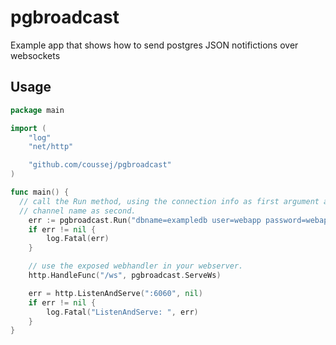 # pgbroadcast
Example app that shows how to send postgres JSON notifictions over websockets

## Usage

``` go
package main

import (
	"log"
	"net/http"

	"github.com/coussej/pgbroadcast"
)

func main() {
  // call the Run method, using the connection info as first argument and the 
  // channel name as second.
	err := pgbroadcast.Run("dbname=exampledb user=webapp password=webapp", "events")
	if err != nil {
		log.Fatal(err)
	}

	// use the exposed webhandler in your webserver.
	http.HandleFunc("/ws", pgbroadcast.ServeWs)

	err = http.ListenAndServe(":6060", nil)
	if err != nil {
		log.Fatal("ListenAndServe: ", err)
	}
}

```